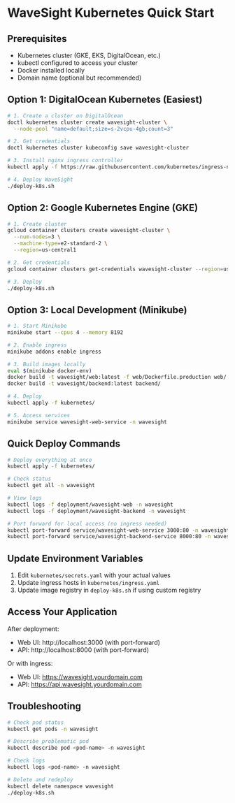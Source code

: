 # WaveSight Kubernetes Quick Start

## Prerequisites

- Kubernetes cluster (GKE, EKS, DigitalOcean, etc.)
- kubectl configured to access your cluster
- Docker installed locally
- Domain name (optional but recommended)

## Option 1: DigitalOcean Kubernetes (Easiest)

```bash
# 1. Create a cluster on DigitalOcean
doctl kubernetes cluster create wavesight-cluster \
  --node-pool "name=default;size=s-2vcpu-4gb;count=3"

# 2. Get credentials
doctl kubernetes cluster kubeconfig save wavesight-cluster

# 3. Install nginx ingress controller
kubectl apply -f https://raw.githubusercontent.com/kubernetes/ingress-nginx/controller-v1.8.2/deploy/static/provider/do/deploy.yaml

# 4. Deploy WaveSight
./deploy-k8s.sh
```

## Option 2: Google Kubernetes Engine (GKE)

```bash
# 1. Create cluster
gcloud container clusters create wavesight-cluster \
  --num-nodes=3 \
  --machine-type=e2-standard-2 \
  --region=us-central1

# 2. Get credentials
gcloud container clusters get-credentials wavesight-cluster --region=us-central1

# 3. Deploy
./deploy-k8s.sh
```

## Option 3: Local Development (Minikube)

```bash
# 1. Start Minikube
minikube start --cpus 4 --memory 8192

# 2. Enable ingress
minikube addons enable ingress

# 3. Build images locally
eval $(minikube docker-env)
docker build -t wavesight/web:latest -f web/Dockerfile.production web/
docker build -t wavesight/backend:latest backend/

# 4. Deploy
kubectl apply -f kubernetes/

# 5. Access services
minikube service wavesight-web-service -n wavesight
```

## Quick Deploy Commands

```bash
# Deploy everything at once
kubectl apply -f kubernetes/

# Check status
kubectl get all -n wavesight

# View logs
kubectl logs -f deployment/wavesight-web -n wavesight
kubectl logs -f deployment/wavesight-backend -n wavesight

# Port forward for local access (no ingress needed)
kubectl port-forward service/wavesight-web-service 3000:80 -n wavesight
kubectl port-forward service/wavesight-backend-service 8000:80 -n wavesight
```

## Update Environment Variables

1. Edit `kubernetes/secrets.yaml` with your actual values
2. Update ingress hosts in `kubernetes/ingress.yaml`
3. Update image registry in `deploy-k8s.sh` if using custom registry

## Access Your Application

After deployment:
- Web UI: http://localhost:3000 (with port-forward)
- API: http://localhost:8000 (with port-forward)

Or with ingress:
- Web UI: https://wavesight.yourdomain.com
- API: https://api.wavesight.yourdomain.com

## Troubleshooting

```bash
# Check pod status
kubectl get pods -n wavesight

# Describe problematic pod
kubectl describe pod <pod-name> -n wavesight

# Check logs
kubectl logs <pod-name> -n wavesight

# Delete and redeploy
kubectl delete namespace wavesight
./deploy-k8s.sh
```